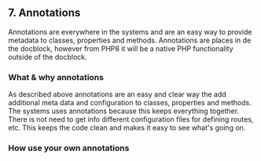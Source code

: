 ## 7. Annotations
Annotations are everywhere in the systems and are an easy way to provide metadata to classes, properties and methods. Annotations are places in de the docblock, however from PHP8 it will be a native PHP functionality outside of the docblock.

### What & why annotations
As described above annotations are an easy and clear way the add additional meta data and configuration to classes, properties and methods. The systems uses annotations because this keeps everything together. There is not need to get info different configuration files for defining routes, etc. This keeps the code clean and makes it easy to see what's going on.

### How use your own annotations